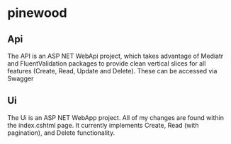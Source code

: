 # pinewood

## Api

The API is an ASP NET WebApi project, which takes advantage of Mediatr and FluentValidation packages to provide clean vertical slices for all features (Create, Read, Update and Delete). These can be accessed via Swagger

## Ui

The Ui is an ASP NET WebApp project. All of my changes are found within the index.cshtml page. It currently implements Create, Read (with pagination), and Delete functionality. 
